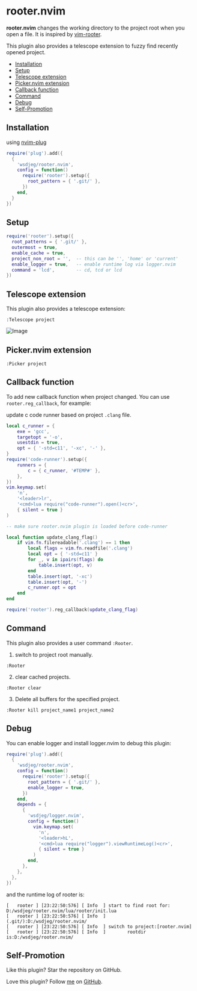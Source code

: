 # rooter.nvim

**rooter.nvim** changes the working directory to the project root when you open a file. It is inspired by [vim-rooter](https://github.com/airblade/vim-rooter).

This plugin also provides a telescope extension to fuzzy find recently opened project.

<!-- vim-markdown-toc GFM -->

- [Installation](#installation)
- [Setup](#setup)
- [Telescope extension](#telescope-extension)
- [Picker.nvim extension](#pickernvim-extension)
- [Callback function](#callback-function)
- [Command](#command)
- [Debug](#debug)
- [Self-Promotion](#self-promotion)

<!-- vim-markdown-toc -->

## Installation

using [nvim-plug](https://github.com/wsdjeg/nvim-plug)

```lua
require('plug').add({
  {
    'wsdjeg/rooter.nvim',
    config = function()
      require('rooter').setup({
        root_pattern = { '.git/' },
      })
    end,
  }
})
```

## Setup

```lua
require('rooter').setup({
  root_patterns = { '.git/' },
  outermost = true,
  enable_cache = true,
  project_non_root = '',  -- this can be '', 'home' or 'current'
  enable_logger = true,   -- enable runtime log via logger.nvim
  command = 'lcd',        -- cd, tcd or lcd
})
```

## Telescope extension

This plugin also provides a telescope extension:

```
:Telescope project
```

![Image](https://github.com/user-attachments/assets/f936176a-cace-4bac-b394-c1c11f3f71b7)

## Picker.nvim extension

```
:Picker project
```

## Callback function

To add new callback function when project changed. You can use `rooter.reg_callback`, for example:

update c code runner based on project `.clang` file.

```lua
local c_runner = {
    exe = 'gcc',
    targetopt = '-o',
    usestdin = true,
    opt = { '-std=c11', '-xc', '-' },
}
require('code-runner').setup({
    runners = {
        c = { c_runner, '#TEMP#' },
    },
})
vim.keymap.set(
    'n',
    '<leader>lr',
    '<cmd>lua require("code-runner").open()<cr>',
    { silent = true }
)

-- make sure rooter.nvim plugin is loaded before code-runner

local function update_clang_flag()
    if vim.fn.filereadable('.clang') == 1 then
        local flags = vim.fn.readfile('.clang')
        local opt = { '-std=c11' }
        for _, v in ipairs(flags) do
            table.insert(opt, v)
        end
        table.insert(opt, '-xc')
        table.insert(opt, '-')
        c_runner.opt = opt
    end
end

require('rooter').reg_callback(update_clang_flag)
```

## Command

This plugin also provides a user command `:Rooter`.

1. switch to project root manually.

`:Rooter`

2. clear cached projects.

`:Rooter clear`

3. Delete all buffers for the specified project.

`:Rooter kill project_name1 project_name2`

## Debug

You can enable logger and install logger.nvim to debug this plugin:

```lua
require('plug').add({
  {
    'wsdjeg/rooter.nvim',
    config = function()
      require('rooter').setup({
        root_pattern = { '.git/' },
        enable_logger = true,
      })
    end,
    depends = {
      {
        'wsdjeg/logger.nvim',
        config = function()
          vim.keymap.set(
            'n',
            '<leader>hL',
            '<cmd>lua require("logger").viewRuntimeLog()<cr>',
            { silent = true }
          )
        end,
      },
    },
  },
})
```

and the runtime log of rooter is:

```
[   rooter ] [23:22:50:576] [ Info  ] start to find root for: D:/wsdjeg/rooter.nvim/lua/rooter/init.lua
[   rooter ] [23:22:50:576] [ Info  ]         (.git/):D:/wsdjeg/rooter.nvim/
[   rooter ] [23:22:50:576] [ Info  ] switch to project:[rooter.nvim]
[   rooter ] [23:22:50:576] [ Info  ]        rootdir is:D:/wsdjeg/rooter.nvim/
```

## Self-Promotion

Like this plugin? Star the repository on
GitHub.

Love this plugin? Follow [me](https://wsdjeg.net/) on
[GitHub](https://github.com/wsdjeg).
